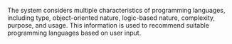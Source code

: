 The system considers multiple characteristics of programming languages, including type, object-oriented nature, logic-based nature, complexity, purpose, and usage. This information is used to recommend suitable programming languages based on user input.
